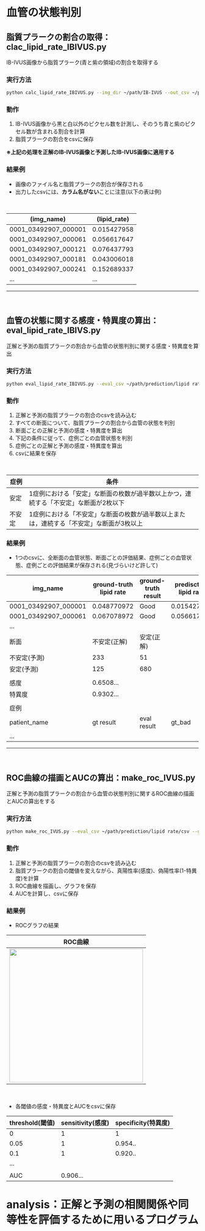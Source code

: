 # 血管の状態判別
## 脂質プラークの割合の取得：clac_lipid_rate_IBIVUS.py
IB-IVUS画像から脂質プラーク(青と紫の領域)の割合を取得する

### 実行方法
```bash
python calc_lipid_rate_IBIVUS.py --img_dir ~/path/IB-IVUS --out_csv ~/path/output/csv
```

### 動作
1. IB-IVUS画像から黒と白以外のピクセル数を計測し、そのうち青と紫のピクセル数が含まれる割合を計算
2. 脂質プラークの割合をcsvに保存

**※**上記の処理を**正解のIB-IVUS画像と予測したIB-IVUS画像に適用する**<br>

### 結果例
- 画像のファイル名と脂質プラークの割合が保存される
- 出力したcsvには、**カラム名がない**ことに注意(以下の表は例)
<br>

|(img_name)|(lipid_rate)|
|---|---|
|0001_03492907_000001|0.015427958|
|0001_03492907_000061|0.056617647|
|0001_03492907_000121|0.076437793|
|0001_03492907_000181|0.043006018|
|0001_03492907_000241|0.152689337|
|...|...|

----
<br>

## 血管の状態に関する感度・特異度の算出：eval_lipid_rate_IBIVS.py
正解と予測の脂質プラークの割合から血管の状態判別に関する感度・特異度を算出

### 実行方法
```bash
python eval_lipid_rate_IBIVUS.py --eval_csv ~/path/prediction/lipid rate/csv --gt_csv ~/path/ground-truth/lipid rate/csv --out_csv ~/path/output/csv
```

### 動作
1. 正解と予測の脂質プラークの割合のcsvを読み込む
2. すべての断面について、脂質プラークの割合から血管の状態を判別
3. 断面ごとの正解と予測の感度・特異度を算出
4. 下記の条件に従って、症例ごとの血管状態を判別
5. 症例ごとの正解と予測の感度・特異度を算出
6. csvに結果を保存

<br>

|症例|条件|
|---|---|
|安定|1症例における「安定」な断面の枚数が過半数以上かつ，連続する「不安定」な断面が2枚以下|
|不安定|1症例における「不安定」な断面の枚数が過半数以上または，連続する「不安定」な断面が3枚以上|


### 結果例
- 1つのcsvに、全断面の血管状態、断面ごとの評価結果、症例ごとの血管状態、症例ごとの評価結果が保存される(見づらいけど許して)


|img_name|ground-truth lipid rate|ground-truth result|predisction lipid rate|prediction result|
|---|---|---|---|---|
|0001_03492907_000001|0.048770972|Good|0.015427958|Good|
|0001_03492907_000061|0.067078972|Good|0.056617647|Good|
|...|||||
|断面|不安定(正解)|安定(正解)|||
|不安定(予測)|233|51|||
|安定(予測)|125|680|||
||||||
|感度|0.6508...||||
|特異度|0.9302...||||
||||||
|症例|
|patient_name|gt result|eval result|gt_bad|pred_bad|
|...|||||

----
<br>

## ROC曲線の描画とAUCの算出：make_roc_IVUS.py
正解と予測の脂質プラークの割合から血管の状態判別に関するROC曲線の描画とAUCの算出をする

### 実行方法
```bash
python make_roc_IVUS.py --eval_csv ~/path/prediction/lipid rate/csv --gt_csv ~/path/ground-truth/lipid rate/csv --dest_dir ~/path/output
```

### 動作
1. 正解と予測の脂質プラークの割合のcsvを読み込む
2. 脂質プラークの割合の閾値を変えながら、真陽性率(感度)、偽陽性率(1-特異度)を計算
3. ROC曲線を描画し、グラフを保存
4. AUCを計算し、csvに保存

### 結果例
- ROCグラフの結果

|ROC曲線|
|---|
|<img src="https://github.com/RyoTakeshita0910/IVUS-2024/assets/104045526/22141c76-d3ed-4235-a438-41b373bebf39.png" width="350" height="350">|

<br>

- 各閾値の感度・特異度とAUCをcsvに保存

|threshold(閾値)|sensitivity(感度)|specificity(特異度)|
|---|---|---|
|0|1|1|
|0.05|1|0.954..|
|0.1|1|0.920..|
|...|||
||||
|AUC|0.906...||


# analysis：正解と予測の相関関係や同等性を評価するために用いるプログラム

